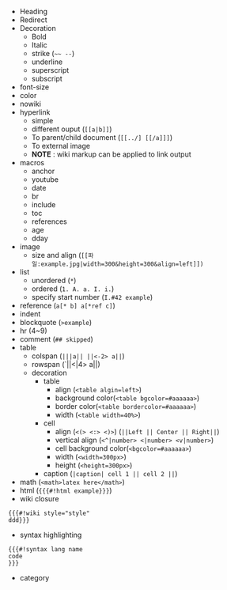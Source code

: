 - Heading
- Redirect
- Decoration
  - Bold
  - Italic
  - strike (`~~ --`)
  - underline
  - superscript
  - subscript
- font-size
- color
- nowiki
- hyperlink
  - simple
  - different ouput (`[[a|b]]`)
  - To parent/child document (`[[../] [[/a]]]`)
  - To external image
  - **NOTE** : wiki markup can be applied to link output
- macros
  - anchor
  - youtube
  - date
  - br
  - include
  - toc
  - references
  - age
  - dday
- image
  - size and align (`[[파일:example.jpg|width=300&height=300&align=left]])`
- list
  - unordered (`*`)
  - ordered (`1. A. a. I. i.`)
  - specify start number (`I.#42 example`)
- reference (`a[* b] a[*ref c]`)
- indent
- blockquote (`>example`)
- hr (4~9)
- comment (`## skipped`)
- table
  - colspan (`|||a|| ||<-2> a||`)
  - rowspan (`||<|4> a||)
  - decoration
    - table
      - align (`<table algin=left>`)
      - background color(`<table bgcolor=#aaaaaa>`)
      - border color(`<table bordercolor=#aaaaaa>`)
      - width (`<table width=40%>`)
    - cell
      - align (`<(> <:> <)>`) (`||Left || Center || Right||`)
      - vertical align (`<^|number> <|number> <v|number>`)
      - cell background color(`<bgcolor=#aaaaaa>`)
      - width (`<width=300px>`)
      - height (`<height=300px>`)
    - caption (`|caption| cell 1 || cell 2 ||`)
- math (`<math>latex here</math>`)
- html (`{{{#!html example}}}`)
- wiki closure
```
{{{#!wiki style="style"
ddd}}}
```
- syntax highlighting
```
{{{#!syntax lang name
code
}}}
```
- category